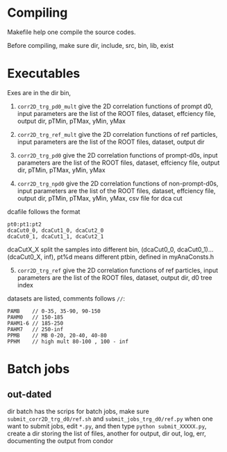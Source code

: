 # Compiling
Makefile help one compile the source codes.

Before compiling, make sure dir, include, src, bin, lib, exist
# Executables 
Exes are in the dir bin, 
1. `corr2D_trg_pd0_mult` give the 2D correlation functions of prompt d0,
input parameters are the list of the ROOT files, dataset, effciency file, output dir, pTMin, pTMax, yMin, yMax

2. `corr2D_trg_ref_mult` give the 2D correlation functions  of ref particles, 
input parameters are the list of the ROOT files, dataset, output dir

3. `corr2D_trg_pd0` give the 2D correlation functions  of prompt-d0s, 
input parameters are the list of the ROOT files, dataset, effciency file, output dir, pTMin, pTMax, yMin, yMax

4. `corr2D_trg_npd0` give the 2D correlation functions  of non-prompt-d0s, 
input parameters are the list of the ROOT files, dataset, effciency file, output dir, pTMin, pTMax, yMin, yMax, csv file for dca cut

dcafile follows the format
```
pt0:pt1:pt2
dcaCut0_0, dcaCut1_0, dcaCut2_0
dcaCut0_1, dcaCut1_1, dcaCut2_1
```
dcaCutX_X split the samples into different bin, (dcaCut0_0, dcaCut0_1)...(dcaCut0_X, inf), pt%d means different ptbin, defined in myAnaConsts.h

5. `corr2D_trg_ref` give the 2D correlation functions  of ref particles, 
input parameters are the list of the ROOT files, dataset, output dir, d0 tree index

datasets are listed, comments follows `//`:

```
PAMB    // 0-35, 35-90, 90-150
PAHM0   // 150-185
PAHM1-6 // 185-250
PAHM7   // 250-inf
PPMB    // MB 0-20, 20-40, 40-80
PPHM    // high mult 80-100 , 100 - inf
```

# Batch jobs
## out-dated

dir batch has the scrips for batch jobs, make sure `submit_corr2D_trg_d0/ref.sh` and `submit_jobs_trg_d0/ref.py`
when one want to submit jobs, edit `*.py`, and then type `python submit_XXXXX.py`, create a dir storing the list of files, another for output,
dir out, log, err, documenting the output from condor
